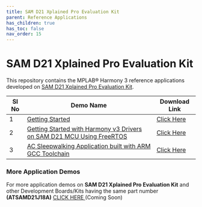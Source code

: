 ```yaml
---
title: SAM D21 Xplained Pro Evaluation Kit
parent: Reference Applications
has_children: true
has_toc: false
nav_order: 15
---
```

# SAM D21 Xplained Pro Evaluation Kit

This repository contains the MPLAB® Harmony 3 reference applications developed on [SAM D21 Xplained Pro Evaluation Kit](https://www.microchip.com/developmenttools/ProductDetails/atsamd21-xpro).   


|SI No| Demo Name | Download Link |
| --- | --- | -- |
| 1 | [Getting Started](./samd21_getting_started/readme.md) | [Click Here](https://github.com/MicrochipTech/MPLAB-Harmony-Reference-Apps/releases/latest/download/samd21_getting_started.zip) |
| 2 | [Getting Started with Harmony v3 Drivers on SAM D21 MCU Using FreeRTOS](./samd21_getting_started_freertos/readme.md) | [Click Here](https://github.com/MicrochipTech/MPLAB-Harmony-Reference-Apps/releases/latest/download/samd21_getting_started_freertos.zip) |
| 3 | [AC Sleepwalking Application built with ARM GCC Toolchain](./samd21_ac_sleepwalk_singleshot_gcc/readme.md) | [Click Here](https://github.com/MicrochipTech/MPLAB-Harmony-Reference-Apps/releases/latest/download/samd21_ac_sleepwalk_singleshot_gcc.zip) |

### More Application Demos

For more application demos on **SAM D21 Xplained Pro Evaluation Kit** and other Development Boards/Kits having the same part number **(ATSAMD21J18A)** <a href="" target="_blank"> CLICK HERE </a> (Coming Soon)

